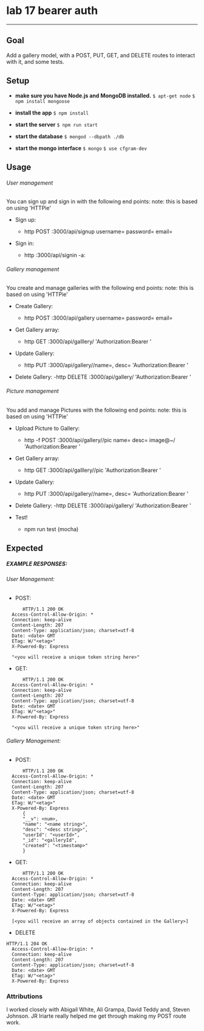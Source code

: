 # lab 17 bearer auth
----
## Goal
Add a gallery model, with a POST, PUT, GET, and DELETE routes to interact with it, and some tests.


## Setup

 - **make sure you have Node.js and MongoDB installed.**
```$ apt-get node```
```$ npm install mongoose```

 - **install the app**
```$ npm install ```

 - **start the server**
```$ npm run start```

 - **start the database**
```$ mongod --dbpath ./db```
 - **start the mongo interface**
```$ mongo```
```$ use cfgram-dev```


## Usage
###### User management
You can sign up and sign in with the following end points:
note: this is based on using 'HTTPie'
- Sign up:
    - http POST :3000/api/signup username=<UniqueUsername> password=<password> email=<UniqueEmail>

- Sign in:
    - http :3000/api/signin -a<username>:<password>

###### Gallery management
You create and manage galleries with the following end points:
note: this is based on using 'HTTPie'
- Create Gallery:
    - http POST :3000/api/gallery username=<UniqueUsername> password=<password> email=<UniqueEmail>

- Get Gallery array:
    - http GET :3000/api/galllery/<galleryId> 'Authorization:Bearer <your token string here>'

- Update Gallery:
    - http PUT :3000/api/gallery/<galleryId>/name=<NewName>, desc=<newDesc> 'Authorization:Bearer <your token string here>'

- Delete Gallery:
    -http DELETE :3000/api/gallery/<galleryId> 'Authorization:Bearer <your token string here>'

###### Picture management
You add and manage Pictures with the following end points:
note: this is based on using 'HTTPie'
- Upload Picture to Gallery:
    - http -f POST :3000/api/gallery/<gallery id>/pic name=<image name> desc=<image description> image@~/<absolute path of image> 'Authorization:Bearer <your token string here>'

- Get Gallery array:
    - http GET :3000/api/galllery/<galleryId>/pic 'Authorization:Bearer <your token string here>'

- Update Gallery:
    - http PUT :3000/api/gallery/<galleryId>/name=<NewName>, desc=<newDesc> 'Authorization:Bearer <your token string here>'

- Delete Gallery:
    -http DELETE :3000/api/gallery/<galleryId> 'Authorization:Bearer <your token string here>'


- Test!
   - npm run test
   (mocha)

## Expected

##### EXAMPLE RESPONSES:

###### User Management:
- POST:
```
      HTTP/1.1 200 OK
  Access-Control-Allow-Origin: *
  Connection: keep-alive
  Content-Length: 207
  Content-Type: application/json; charset=utf-8
  Date: <date> GMT
  ETag: W/"<etag>"
  X-Powered-By: Express

  "<you will receive a unique token string here>"
```

- GET:
```
      HTTP/1.1 200 OK
  Access-Control-Allow-Origin: *
  Connection: keep-alive
  Content-Length: 207
  Content-Type: application/json; charset=utf-8
  Date: <date> GMT
  ETag: W/"<etag>"
  X-Powered-By: Express

  "<you will receive a unique token string here>"
```

###### Gallery Management:
- POST:
```
      HTTP/1.1 200 OK
  Access-Control-Allow-Origin: *
  Connection: keep-alive
  Content-Length: 207
  Content-Type: application/json; charset=utf-8
  Date: <date> GMT
  ETag: W/"<etag>"
  X-Powered-By: Express
      {
      "__v": <num>,
      "name": "<name string>",
      "desc": "<desc string>",
      "userId": "<userId>",
      "_id": "<galleryId",
      "created": "<timestamp>"
      }
```

- GET:
```
      HTTP/1.1 200 OK
  Access-Control-Allow-Origin: *
  Connection: keep-alive
  Content-Length: 207
  Content-Type: application/json; charset=utf-8
  Date: <date> GMT
  ETag: W/"<etag>"
  X-Powered-By: Express

  [<you will receive an array of objects contained in the Gallery>]
```

- DELETE
```
HTTP/1.1 204 OK
  Access-Control-Allow-Origin: *
  Connection: keep-alive
  Content-Length: 207
  Content-Type: application/json; charset=utf-8
  Date: <date> GMT
  ETag: W/"<etag>"
  X-Powered-By: Express
```

### Attributions
I worked closely with Abigail White, Ali Grampa, David Teddy and, Steven Johnson.
JR Iriarte really helped me get through making my POST route work.  
